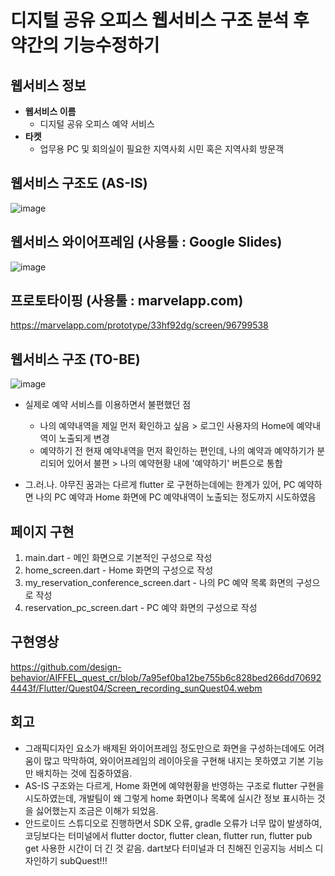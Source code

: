 # 디지털 공유 오피스 웹서비스 구조 분석 후 약간의 기능수정하기

## 웹서비스 정보
- **웹서비스 이름**
  - 디지털 공유 오피스 예약 서비스
- **타켓**
  - 업무용 PC 및 회의실이 필요한 지역사회 시민 혹은 지역사회 방문객

## 웹서비스 구조도 (AS-IS)
![image](https://github.com/user-attachments/assets/8cc8d5d4-2439-42af-ae90-24a4f4110165)

## 웹서비스 와이어프레임 (사용툴 : Google Slides)
![image](https://github.com/user-attachments/assets/5a395075-4f43-4025-8ecb-3813322da67f)

## 프로토타이핑 (사용툴 : marvelapp.com)
https://marvelapp.com/prototype/33hf92dg/screen/96799538

## 웹서비스 구조 (TO-BE)
![image](https://github.com/user-attachments/assets/dea03fd6-a389-4f57-a1b9-f902adbe986d)
- 실제로 예약 서비스를 이용하면서 불편했던 점
  - 나의 예약내역을 제일 먼저 확인하고 싶음 > 로그인 사용자의 Home에 예약내역이 노출되게 변경
  - 예약하기 전 현재 예약내역을 먼저 확인하는 편인데, 나의 예약과 예약하기가 분리되어 있어서 불편 > 나의 예약현황 내에 '예약하기' 버튼으로 통합

- 그.러.나. 야무진 꿈과는 다르게 flutter 로 구현하는데에는 한계가 있어, PC 예약하면 나의 PC 예약과 Home 화면에 PC 예약내역이 노출되는 정도까지 시도하였음

## 페이지 구현
1. main.dart - 메인 화면으로 기본적인 구성으로 작성
2. home_screen.dart - Home 화면의 구성으로 작성
3. my_reservation_conference_screen.dart - 나의 PC 예약 목록 화면의 구성으로 작성
4. reservation_pc_screen.dart - PC 예약 화면의 구성으로 작성

## 구현영상 
https://github.com/design-behavior/AIFFEL_quest_cr/blob/7a95ef0ba12be755b6c828bed266dd706924443f/Flutter/Quest04/Screen_recording_sunQuest04.webm


## 회고
- 그래픽디자인 요소가 배제된 와이어프레임 정도만으로 화면을 구성하는데에도 어려움이 많고 막막하여, 와이어프레임의 레이아웃을 구현해 내지는 못하였고 기본 기능만 배치하는 것에 집중하였음.
- AS-IS 구조와는 다르게, Home 화면에 예약현황을 반영하는 구조로 flutter 구현을 시도하였는데, 개발팀이 왜 그렇게 home 화면이나 목록에 실시간 정보 표시하는 것을 싫어했는지 조금은 이해가 되었음.
- 안드로이드 스튜디오로 진행하면서 SDK 오류, gradle 오류가 너무 많이 발생하여, 코딩보다는 터미널에서 flutter doctor, flutter clean, flutter run, flutter pub get 사용한 시간이 더 긴 것 같음. dart보다 터미널과 더 친해진 인공지능 서비스 디자인하기 subQuest!!!
